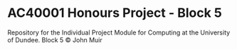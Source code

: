 # AC40001 Honours Project - Block 5
Repository for the Individual Project Module for Computing at the University of Dundee.
Block 5 © John Muir

